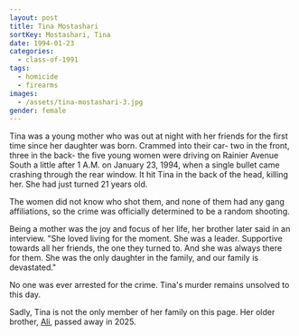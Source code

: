 ```yaml
---
layout: post
title: Tina Mostashari
sortKey: Mostashari, Tina
date: 1994-01-23
categories:
  - class-of-1991
tags:
  - homicide
  - firearms
images:
  - /assets/tina-mostashari-3.jpg
gender: female
---
```

Tina was a young mother who was out at night with her friends for the first time since her daughter was born. Crammed into their car- two in the front, three in the back- the five young women were driving on Rainier Avenue South a little after 1 A.M. on January 23, 1994, when a single bullet came crashing through the rear window. It hit Tina in the back of the head, killing her. She had just turned 21 years old.

The women did not know who shot them, and none of them had any gang affiliations, so the crime was officially determined to be a random shooting. 

Being a mother was the joy and focus of her life, her brother later said in an interview. "She loved living for the moment. She was a leader. Supportive towards all her friends, the one they turned to. And she was always there for them. She was the only daughter in the family, and our family is devastated."

No one was ever arrested for the crime. Tina's murder remains unsolved to this day.

Sadly, Tina is not the only member of her family on this page. Her older brother, [Ali](https://ihsmemorial.org/class-of-1981/amir-ali-ali-mostashari/), passed away in 2025.